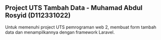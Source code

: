 ## Project UTS Tambah Data - Muhamad Abdul Rosyid (D112331022)

Untuk memenuhi project UTS pemrograman web 2, membuat form tambah data dan menampilkannya dengan framework Laravel.